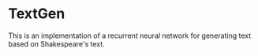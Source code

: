 # TextGen
This is an implementation of a recurrent neural network for generating text based on Shakespeare's text. 
